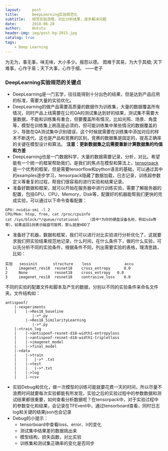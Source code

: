 ```yaml
---
layout:     post
title:      DeepLearning实验规范化
subtitle:   规范实验流程，对比分析结果，逐步解决问题
date:       2018-06-28
author:     Hututu
header-img: img/post-bg-2015.jpg
catalog: true
tags:
    - Deep Learning
---
```

为无为，事无事，味无味，大小多少。报怨以德。
图难于其易，为大于其细;
天下难事，心作于易；天下大事，心作于细。
——老子
### DeepLearning实验规范的关键点
- DeepLearning是一门玄学，往往能得到十分出色的结果，但是达到产品应用的标准，需要大量的实验优化。
- DeepLearning的做产品需要高质量的数据作为训练集，大量的数据覆盖所有情况，同时产品上线需要在公司QA的测试集达到好的结果，测试集不需要大量数据，不能和训练集有重合，但要覆盖所有情况，比如光照、场景、角度等，模型在训练集上刷高是必须的，但可能训练集中某些情况的数据覆盖的少，导致在QA测试集中识别错误，这个时候就需要在训练集中添加对应的样本不断迭代，这也是产品和竞赛的区别，竞赛的数据集是固定的，提高正确率的关键在模型设计和算法。
**注意：更新数据集之后需要重新计算数据集的均值和方差**
- DeepLearning也是一门数据科学，大量的数据需要记录，分析，对比。希望能有一个统一的框架帮助我们，是我们的焦点在模型和算法上，[tensorpack](https://github.com/tensorpack/tensorpack#toc5)是一个优秀的框架，但是需要tensorflow和python语言的基础，可以通过其中的examples逐步学习，tensorpack隐藏了数据加载，日志记录，训练超参数定义等重复的过程，帮我们很容易的进行实验和结果记录。
- 准备好数据和框架，就可以开始在服务器中进行训练实验，需要了解服务器的配置，包括GPU，CPU，Memory，Disk等，配置好的机器能帮我们更快的完成实验，可以通过以下命令查看配置：
```
GPU: nvidia-smi -l 2
CPU/Mem: htop, free, cat /proc/cpuinfo
cat /sys/block/*/queue/rotational    （其中*为你的硬盘设备名称，例如sda等等），如果返回1则表示磁盘可旋转，那么就是HDD了
```
- 准备好了机器，数据和框架，我们可以进行对比实验进行分析优化了，这就要求我们把实验结果规范地记录，什么时间，在什么条件下，做的什么实验，可以先分析不同的实验条件，根据条件不同，列出需要实验的表格，理清思路，比如：
```
实验   sessinit       structure    loss               accu
1     imagenet_res18  resnet18    cross_entropy      0.0     
2     None  		  resnet18    cross_entropy	  0.0
3     imagenet_res18  resnet18    contrasive_loss    0.0
```
不同的实验的配置文件和脚本及产生的数据，分别以不同的实验条件来命名文件夹。文件结构如：
```
antispoof/
    |->experiments
    |    |->Res18_baseline
    		|->*.py
         |->Res18_SimilarityLearning
         	|->*.py
    |->train_log
    |    |->antispoof-resnet-d18-width1-entropyloss
    |    |->antispoof-resnet-d18-width1-tripletloss
    |    |->imagenet_model
    |    |->final_model
    |->data
    |    |->train
    |    |   |->* .txt
    |    |->test
    |    |   |->*.txt
    |    |->log
    |    |->csv
```
- 实验Debug和优化，做一次模型的训练可能就要花费一天的时间，所以尽量不浪费时间就要每次实验都能有所发现，实验之后的实验过程中的参数数据和测试结果都很重要，如何查看分析数据呢？在tensorpack中，对于实验过程中的参数变化和结果，会记录在TFEvent中，通过tensorboard查看，同时日志log和关键的结果json也会记录
- Debug的小提示：
	- tensorboard中查看loss、error、lr的变化
	- 测试集中结果差的数据挑出来
	- 模型结构，损失函数，对比实验
	- 训练集和测试集正确率的变化是否同步

